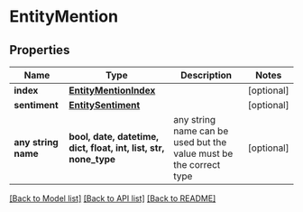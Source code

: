 # EntityMention


## Properties
Name | Type | Description | Notes
------------ | ------------- | ------------- | -------------
**index** | [**EntityMentionIndex**](EntityMentionIndex.md) |  | [optional] 
**sentiment** | [**EntitySentiment**](EntitySentiment.md) |  | [optional] 
**any string name** | **bool, date, datetime, dict, float, int, list, str, none_type** | any string name can be used but the value must be the correct type | [optional]

[[Back to Model list]](../README.md#documentation-for-models) [[Back to API list]](../README.md#documentation-for-api-endpoints) [[Back to README]](../README.md)


